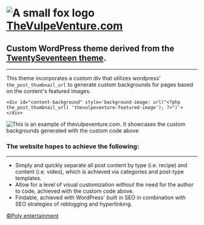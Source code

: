 # ![A small fox logo][web-logo] **[TheVulpeVenture.com][web-link]**

## Custom WordPress theme derived from the [TwentySeventeen theme][wp-link].
---

This theme incorporates a custom div that utilizes wordpress' `the_post_thumbnail_url` to generate custom backgrounds for pages based on the content's featured images.

```
<div id="content-background" style='background-image: url("<?php the_post_thumbnail_url( 'thevulpeventure-featured-image'); ?>")'></div>
```
![This is an example of thevulpeventure.com. It showcases the custom backgrounds generated with the custom code above][web-image]


### The website hopes to achieve the following:
---
- Simply and quickly separate all post content by type (i.e. recipe) and content (i.e. video), which is achieved via categories and post-type templates.
- Allow for a level of visual customization without the need for the author to code, achieved with the custom code above.
- Findable, achieved with WordPress' built in SEO in combination with SEO strategies of reblogging and hyperlinking.

[©Poly entertainment][poly-link]

[web-link]: https://thevulpeventure.com
[wp-link]: https://wordpress.org/themes/twentyseventeen/
[poly-link]: http://www.polyentertainment.com/
[web-image]: https://i.imgur.com/BlngjQB.jpg
[web-logo]: https://i.imgur.com/Zg3sAZY.png